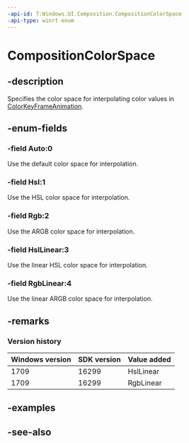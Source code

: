 ```yaml
---
-api-id: T:Windows.UI.Composition.CompositionColorSpace
-api-type: winrt enum
---
```


<!-- Enumeration syntax
public enum Windows.UI.Composition.CompositionColorSpace : int
-->

# CompositionColorSpace

## -description
Specifies the color space for interpolating color values in [ColorKeyFrameAnimation](colorkeyframeanimation.md).



## -enum-fields
### -field Auto:0
Use the default color space for interpolation.

### -field Hsl:1

Use the HSL color space for interpolation.

### -field Rgb:2

Use the ARGB color space for interpolation.

### -field HslLinear:3

Use the linear HSL color space for interpolation.

### -field RgbLinear:4

Use the linear ARGB color space for interpolation.

## -remarks

### Version history

| Windows version | SDK version | Value added |
| -- | -- | -- |
| 1709 | 16299 | HslLinear |
| 1709 | 16299 | RgbLinear |

## -examples

## -see-also

